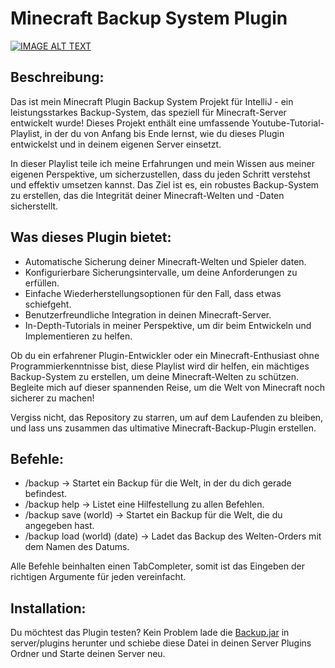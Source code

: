 # Minecraft Backup System Plugin
[![IMAGE ALT TEXT](http://img.youtube.com/vi/inGxldgDhDM/0.jpg)](https://www.youtube.com/playlist?list=PL-eThbjVhiz8AD1nxlUqYvLc0nBZjUd02 "BackupSystem Programmieren") 

## Beschreibung:
Das ist mein Minecraft Plugin Backup System Projekt für IntelliJ - ein leistungsstarkes Backup-System, das speziell für Minecraft-Server entwickelt wurde! Dieses Projekt enthält eine umfassende Youtube-Tutorial-Playlist, in der du von Anfang bis Ende lernst, wie du dieses Plugin entwickelst und in deinem eigenen Server einsetzt.

In dieser Playlist teile ich meine Erfahrungen und mein Wissen aus meiner eigenen Perspektive, um sicherzustellen, dass du jeden Schritt verstehst und effektiv umsetzen kannst. Das Ziel ist es, ein robustes Backup-System zu erstellen, das die Integrität deiner Minecraft-Welten und -Daten sicherstellt.

## Was dieses Plugin bietet:
* Automatische Sicherung deiner Minecraft-Welten und Spieler daten.
* Konfigurierbare Sicherungsintervalle, um deine Anforderungen zu erfüllen.
* Einfache Wiederherstellungsoptionen für den Fall, dass etwas schiefgeht.
* Benutzerfreundliche Integration in deinen Minecraft-Server.
* In-Depth-Tutorials in meiner Perspektive, um dir beim Entwickeln und Implementieren zu helfen.

Ob du ein erfahrener Plugin-Entwickler oder ein Minecraft-Enthusiast ohne Programmierkenntnisse bist, diese Playlist wird dir helfen, ein mächtiges Backup-System zu erstellen, um deine Minecraft-Welten zu schützen. Begleite mich auf dieser spannenden Reise, um die Welt von Minecraft noch sicherer zu machen!

Vergiss nicht, das Repository zu starren, um auf dem Laufenden zu bleiben, und lass uns zusammen das ultimative Minecraft-Backup-Plugin erstellen.

## Befehle:
* /backup → Startet ein Backup für die Welt, in der du dich gerade befindest.
* /backup help → Listet eine Hilfestellung zu allen Befehlen.
* /backup save (world) → Startet ein Backup für die Welt, die du angegeben hast.
* /backup load (world) (date) → Ladet das Backup des Welten-Orders mit dem Namen des Datums.

Alle Befehle beinhalten einen TabCompleter, somit ist das Eingeben der richtigen Argumente für jeden vereinfacht.

## Installation:
Du möchtest das Plugin testen? Kein Problem lade die [Backup.jar](https://github.com/KevReLP/BackupSystem/blob/b6d18a120c908f24f2e9b8ec4f7626478005d14c/server/plugins) in server/plugins herunter und schiebe diese Datei in deinen Server Plugins Ordner und Starte deinen Server neu.
